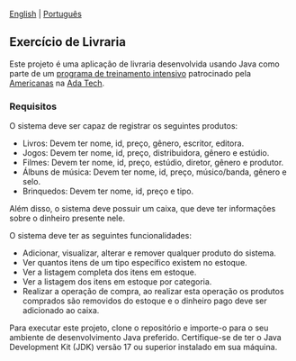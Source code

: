 [English](README.md) | [Português](README.pt-br.md)

## Exercício de Livraria

Este projeto é uma aplicação de livraria desenvolvida usando Java como parte de um
[programa de treinamento intensivo](https://polotech.americanas.io/) patrocinado pela
[Americanas](https://pt.wikipedia.org/wiki/Lojas_Americanas) na [Ada Tech](https://ada.tech/sou-aluno).

### Requisitos

O sistema deve ser capaz de registrar os seguintes produtos:
- Livros: Devem ter nome, id, preço, gênero, escritor, editora.
- Jogos: Devem ter nome, id, preço, distribuidora, gênero e estúdio.
- Filmes: Devem ter nome, id, preço, estúdio, diretor, gênero e produtor.
- Álbuns de música: Devem ter nome, id, preço, músico/banda, gênero e selo.
- Brinquedos: Devem ter nome, id, preço e tipo.

Além disso, o sistema deve possuir um caixa, que deve ter informações sobre o dinheiro presente nele.

O sistema deve ter as seguintes funcionalidades:
- Adicionar, visualizar, alterar e remover qualquer produto do sistema.
- Ver quantos itens de um tipo específico existem no estoque.
- Ver a listagem completa dos itens em estoque.
- Ver a listagem dos itens em estoque por categoria.
- Realizar a operação de compra, ao realizar esta operação os produtos comprados são removidos do estoque e o dinheiro pago deve ser adicionado ao caixa.

Para executar este projeto, clone o repositório e importe-o para o seu ambiente de desenvolvimento Java preferido. 
Certifique-se de ter o Java Development Kit (JDK) versão 17 ou superior instalado em sua máquina.